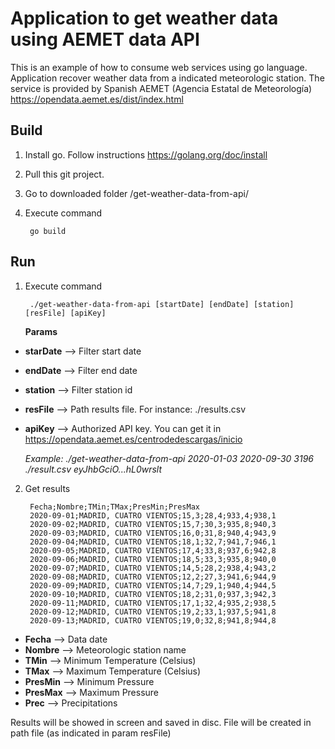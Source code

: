 # Application to get weather data using AEMET data API

This is an example of how to consume web services using go language. Application recover weather data from
a indicated meteorologic station. The service is provided by Spanish AEMET (Agencia Estatal de Meteorología)
https://opendata.aemet.es/dist/index.html

## Build

1) Install go. Follow instructions https://golang.org/doc/install
2) Pull this git project.
3) Go to downloaded folder /get-weather-data-from-api/
4) Execute command

        go build

## Run

1) Execute command

        ./get-weather-data-from-api [startDate] [endDate] [station] [resFile] [apiKey]

    **Params**

* **starDate** --> Filter start date
* **endDate** --> Filter end date
* **station** --> Filter station id
* **resFile** --> Path results file. For instance: ./results.csv
* **apiKey** --> Authorized API key. You can get it in https://opendata.aemet.es/centrodedescargas/inicio

    _Example: ./get-weather-data-from-api 2020-01-03 2020-09-30 3196 ./result.csv eyJhbGciO...hL0wrslt_

2) Get results

        Fecha;Nombre;TMin;TMax;PresMin;PresMax
        2020-09-01;MADRID, CUATRO VIENTOS;15,3;28,4;933,4;938,1
        2020-09-02;MADRID, CUATRO VIENTOS;15,7;30,3;935,8;940,3
        2020-09-03;MADRID, CUATRO VIENTOS;16,0;31,8;940,4;943,9
        2020-09-04;MADRID, CUATRO VIENTOS;18,1;32,7;941,7;946,1
        2020-09-05;MADRID, CUATRO VIENTOS;17,4;33,8;937,6;942,8
        2020-09-06;MADRID, CUATRO VIENTOS;18,5;33,3;935,8;940,0
        2020-09-07;MADRID, CUATRO VIENTOS;14,5;28,2;938,4;943,2
        2020-09-08;MADRID, CUATRO VIENTOS;12,2;27,3;941,6;944,9
        2020-09-09;MADRID, CUATRO VIENTOS;14,7;29,1;940,4;944,5
        2020-09-10;MADRID, CUATRO VIENTOS;18,2;31,0;937,3;942,3
        2020-09-11;MADRID, CUATRO VIENTOS;17,1;32,4;935,2;938,5
        2020-09-12;MADRID, CUATRO VIENTOS;19,2;33,1;937,5;941,8
        2020-09-13;MADRID, CUATRO VIENTOS;19,0;32,8;941,8;944,8

* **Fecha** --> Data date
* **Nombre** --> Meteorologic station name
* **TMin** --> Minimum Temperature (Celsius)
* **TMax** --> Maximum Temperature (Celsius)
* **PresMin** --> Minimum Pressure
* **PresMax** --> Maximum Pressure
* **Prec** --> Precipitations

Results will be showed in screen and saved in disc. File will be created in path file (as indicated in param resFile)
